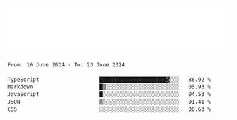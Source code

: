 [![](./hello.svg)](https://blog.yrobot.top?ref=github-yrobot)

<!--START_SECTION:waka-->

```txt
From: 16 June 2024 - To: 23 June 2024

TypeScript                   █████████████████████▓░░░   86.92 %
Markdown                     █▒░░░░░░░░░░░░░░░░░░░░░░░   05.93 %
JavaScript                   █░░░░░░░░░░░░░░░░░░░░░░░░   04.53 %
JSON                         ▒░░░░░░░░░░░░░░░░░░░░░░░░   01.41 %
CSS                          ░░░░░░░░░░░░░░░░░░░░░░░░░   00.63 %
```

<!--END_SECTION:waka-->
